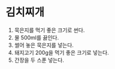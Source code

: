 # 김치찌개
1. 묵은지를 먹기 좋은 크기로 썬다.
2. 물 500ml를 끓인다.
3. 썰어 놓은 묵은지를 넣는다.
4. 돼지고기 200g을 먹기 좋은 크기로 넣는다.
5. 간장을 두 스푼 넣는다.